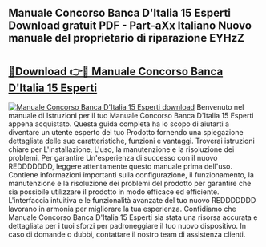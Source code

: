 ## Manuale Concorso Banca D'Italia 15 Esperti Download gratuit PDF - Part-aXx Italiano Nuovo manuale del proprietario di riparazione EYHzZ

# <h2><a href="http://dfax20.blite.top/?on=Manuale+Concorso+Banca+D%27Italia+15+Esperti">🔗Download 👉🔴 Manuale Concorso Banca D'Italia 15 Esperti</a></h2>

[![Manuale Concorso Banca D'Italia 15 Esperti download](https://i.imgur.com/lujVjoI.png)](http://dfax20.blite.top/?on=Manuale+Concorso+Banca+D%27Italia+15+Esperti)
Benvenuto nel manuale di Istruzioni per il tuo Manuale Concorso Banca D'Italia 15 Esperti appena acquistato. Questa guida completa ha lo scopo di aiutarti a diventare un utente esperto del tuo Prodotto fornendo una spiegazione dettagliata delle sue caratteristiche, funzioni e vantaggi. Troverai istruzioni chiare per L'installazione, L'uso, la manutenzione e la risoluzione dei problemi. Per garantire Un'esperienza di successo con il nuovo REDDDDDDD, leggere attentamente questo manuale prima dell'uso. Contiene informazioni importanti sulla configurazione, il funzionamento, la manutenzione e la risoluzione dei problemi del prodotto per garantire che sia possibile utilizzare il prodotto in modo efficace ed efficiente. L'interfaccia intuitiva e le funzionalità avanzate del tuo nuovo REDDDDDDD lavorano in armonia per migliorare la tua esperienza. Confidiamo che Manuale Concorso Banca D'Italia 15 Esperti sia stata una risorsa accurata e dettagliata per i tuoi sforzi per padroneggiare il tuo nuovo dispositivo. In caso di domande o dubbi, contattare il nostro team di assistenza clienti.
